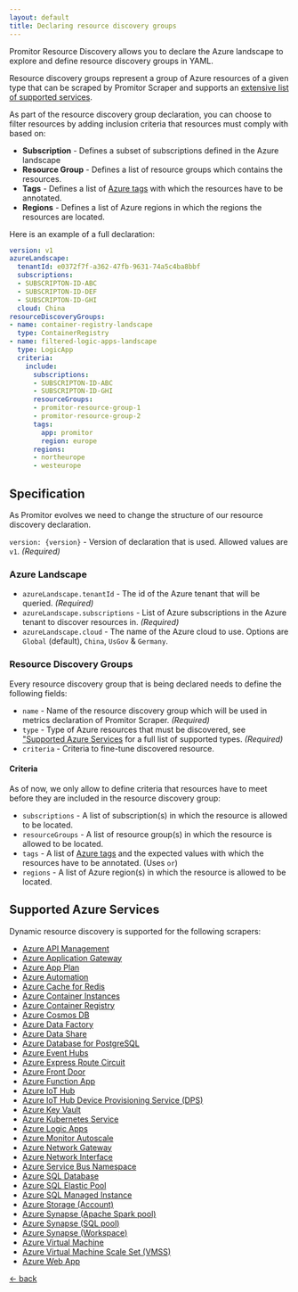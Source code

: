 ```yaml
---
layout: default
title: Declaring resource discovery groups
---
```


Promitor Resource Discovery allows you to declare the Azure landscape to explore and define resource discovery groups
 in YAML.

Resource discovery groups represent a group of Azure resources of a given type that can be scraped by Promitor Scraper
 and supports an [extensive list of supported services](#supported-azure-services).

As part of the resource discovery group declaration, you can choose to filter resources by adding inclusion criteria
 that resources must comply with based on:

- **Subscription** - Defines a subset of subscriptions defined in the Azure landscape
- **Resource Group** - Defines a list of resource groups which contains the resources.
- **Tags** - Defines a list of [Azure tags](https://docs.microsoft.com/en-us/azure/azure-resource-manager/management/tag-resources)
 with which the resources have to be annotated.
- **Regions** - Defines a list of Azure regions in which the regions the resources are located.

Here is an example of a full declaration:

```yaml
version: v1
azureLandscape:
  tenantId: e0372f7f-a362-47fb-9631-74a5c4ba8bbf
  subscriptions:
  - SUBSCRIPTON-ID-ABC
  - SUBSCRIPTON-ID-DEF
  - SUBSCRIPTON-ID-GHI
  cloud: China
resourceDiscoveryGroups:
- name: container-registry-landscape
  type: ContainerRegistry
- name: filtered-logic-apps-landscape
  type: LogicApp
  criteria:
    include:
      subscriptions:
      - SUBSCRIPTON-ID-ABC
      - SUBSCRIPTON-ID-GHI
      resourceGroups:
      - promitor-resource-group-1
      - promitor-resource-group-2
      tags:
        app: promitor
        region: europe
      regions:
      - northeurope
      - westeurope
```

## Specification

As Promitor evolves we need to change the structure of our resource discovery declaration.

`version: {version}` - Version of declaration that is used. Allowed
values are `v1`. *(Required)*

### Azure Landscape

- `azureLandscape.tenantId` - The id of the Azure tenant that will be queried. *(Required)*
- `azureLandscape.subscriptions` - List of Azure subscriptions in the Azure tenant to discover resources in. *(Required)*
- `azureLandscape.cloud` - The name of the Azure cloud to use. Options are `Global` (default), `China`, `UsGov` & `Germany`.

### Resource Discovery Groups

Every resource discovery group that is being declared needs to define the following fields:

- `name` - Name of the resource discovery group which will be used in metrics declaration of Promitor Scraper. *(Required)*
- `type` - Type of Azure resources that must be discovered, see ["Supported Azure Services](#supported-azure-services)
 for a full list of supported types. *(Required)*
- `criteria` - Criteria to fine-tune discovered resource.

#### Criteria

As of now, we only allow to define criteria that resources have to meet before they are included in the resource
 discovery group:

- `subscriptions` - A list of subscription(s) in which the resource is allowed to be located.
- `resourceGroups` - A list of resource group(s) in which the resource is allowed to be located.
- `tags` - A list of [Azure tags](https://docs.microsoft.com/en-us/azure/azure-resource-manager/management/tag-resources)
 and the expected values with which the resources have to be annotated. (Uses `or`)
- `regions` - A list of Azure region(s) in which the resource is allowed to be located.

## Supported Azure Services

Dynamic resource discovery is supported for the following scrapers:

- [Azure API Management](metrics/api-management)
- [Azure Application Gateway](metrics/application-gateway)
- [Azure App Plan](metrics/app-plan)
- [Azure Automation](metrics/automation-account)
- [Azure Cache for Redis](metrics/redis-cache)
- [Azure Container Instances](metrics/container-instances)
- [Azure Container Registry](metrics/container-registry)
- [Azure Cosmos DB](metrics/cosmos-db)
- [Azure Data Factory](metrics/data-factory)
- [Azure Data Share](metrics/data-share)
- [Azure Database for PostgreSQL](metrics/postgresql)
- [Azure Event Hubs](metrics/event-hubs)
- [Azure Express Route Circuit](metrics/express-route-circuit)
- [Azure Front Door](metrics/front-door)
- [Azure Function App](metrics/function-app)
- [Azure IoT Hub](metrics/iot-hub)
- [Azure IoT Hub Device Provisioning Service (DPS)](metrics/iot-hub-device-provisioning-service)
- [Azure Key Vault](metrics/key-vault)
- [Azure Kubernetes Service](metrics/kubernetes)
- [Azure Logic Apps](metrics/logic-apps)
- [Azure Monitor Autoscale](metrics/monitor-autoscale)
- [Azure Network Gateway](metrics/network-gateway)
- [Azure Network Interface](metrics/network-interface)
- [Azure Service Bus Namespace](metrics/service-bus-namespace)
- [Azure SQL Database](metrics/sql-database)
- [Azure SQL Elastic Pool](metrics/sql-elastic-pool)
- [Azure SQL Managed Instance](metrics/sql-managed-instance)
- [Azure Storage (Account)](metrics/storage-account)
- [Azure Synapse (Apache Spark pool)](metrics/synapse-apache-spark-pool)
- [Azure Synapse (SQL pool)](metrics/synapse-sql-pool)
- [Azure Synapse (Workspace)](metrics/synapse-workspace)
- [Azure Virtual Machine](metrics/virtual-machine)
- [Azure Virtual Machine Scale Set (VMSS)](metrics/virtual-machine-scale-set)
- [Azure Web App](metrics/web-app)

[&larr; back](/)
